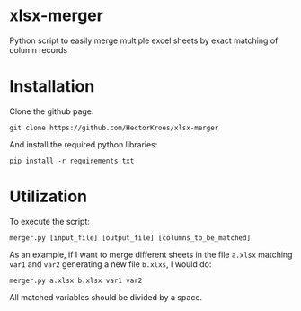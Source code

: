 # xlsx-merger
Python script to easily merge multiple excel sheets by exact matching of column records

# Installation
Clone the github page:
```
git clone https://github.com/HectorKroes/xlsx-merger
```
And install the required python libraries:
```
pip install -r requirements.txt
```
# Utilization
To execute the script:
```
merger.py [input_file] [output_file] [columns_to_be_matched] 
```
As an example, if I want to merge different sheets in the file `a.xlsx` matching `var1` and `var2` generating a new file `b.xlxs`, I would do:
```
merger.py a.xlsx b.xlsx var1 var2
```
All matched variables should be divided by a space.
